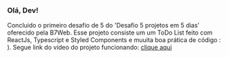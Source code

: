 ### Olá, Dev!

Concluido o primeiro desafio de 5 do 'Desafio 5 projetos em 5 dias' oferecido pela B7Web. Esse projeto consiste um um ToDo List feito com ReactJs, Typescript e Styled Components e muuita boa prática de código : ). Segue link do vídeo do projeto funcionando: <a href="https://www.linkedin.com/posts/bruno-costa-figueiredo-b9b3141a2_reactjs-typescript-javascript-activity-6851681049274011650-7uYp">clique aqui</a>